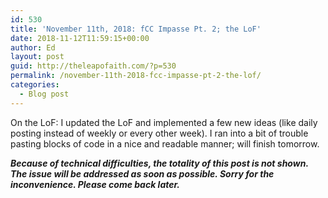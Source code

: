 ```yaml
---
id: 530
title: 'November 11th, 2018: fCC Impasse Pt. 2; the LoF'
date: 2018-11-12T11:59:15+00:00
author: Ed
layout: post
guid: http://theleapofaith.com/?p=530
permalink: /november-11th-2018-fcc-impasse-pt-2-the-lof/
categories:
  - Blog post
---
```

On the LoF: I updated the LoF and implemented a few new ideas (like daily posting instead of weekly or every other week). I ran into a bit of trouble pasting blocks of code in a nice and readable manner; will finish tomorrow.

**_Because of technical difficulties, the totality of this post is not shown. The issue will be addressed as soon as possible. Sorry for the inconvenience. Please come back later._**